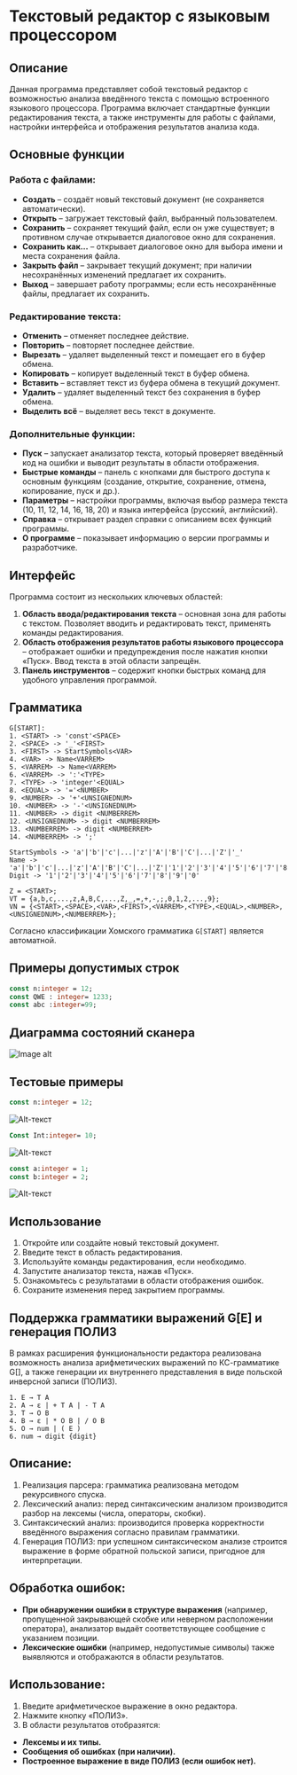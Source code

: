 # Текстовый редактор с языковым процессором

## Описание
Данная программа представляет собой текстовый редактор с возможностью анализа введённого текста с помощью встроенного языкового процессора. Программа включает стандартные функции редактирования текста, а также инструменты для работы с файлами, настройки интерфейса и отображения результатов анализа кода.

## Основные функции
### Работа с файлами:
- **Создать** – создаёт новый текстовый документ (не сохраняется автоматически).
- **Открыть** – загружает текстовый файл, выбранный пользователем.
- **Сохранить** – сохраняет текущий файл, если он уже существует; в противном случае открывается диалоговое окно для сохранения.
- **Сохранить как...** – открывает диалоговое окно для выбора имени и места сохранения файла.
- **Закрыть файл** – закрывает текущий документ; при наличии несохранённых изменений предлагает их сохранить.
- **Выход** – завершает работу программы; если есть несохранённые файлы, предлагает их сохранить.

### Редактирование текста:
- **Отменить** – отменяет последнее действие.
- **Повторить** – повторяет последнее действие.
- **Вырезать** – удаляет выделенный текст и помещает его в буфер обмена.
- **Копировать** – копирует выделенный текст в буфер обмена.
- **Вставить** – вставляет текст из буфера обмена в текущий документ.
- **Удалить** – удаляет выделенный текст без сохранения в буфер обмена.
- **Выделить всё** – выделяет весь текст в документе.

### Дополнительные функции:
- **Пуск** – запускает анализатор текста, который проверяет введённый код на ошибки и выводит результаты в области отображения.
- **Быстрые команды** – панель с кнопками для быстрого доступа к основным функциям (создание, открытие, сохранение, отмена, копирование, пуск и др.).
- **Параметры** – настройки программы, включая выбор размера текста (10, 11, 12, 14, 16, 18, 20) и языка интерфейса (русский, английский).
- **Справка** – открывает раздел справки с описанием всех функций программы.
- **О программе** – показывает информацию о версии программы и разработчике.

## Интерфейс
Программа состоит из нескольких ключевых областей:
1. **Область ввода/редактирования текста** – основная зона для работы с текстом. Позволяет вводить и редактировать текст, применять команды редактирования.
2. **Область отображения результатов работы языкового процессора** – отображает ошибки и предупреждения после нажатия кнопки «Пуск». Ввод текста в этой области запрещён.
3. **Панель инструментов** – содержит кнопки быстрых команд для удобного управления программой.

## Грамматика
```ebnf
G[START]:
1. <START> -> 'const'<SPACE>
2. <SPACE> -> '_'<FIRST>
3. <FIRST> -> StartSymbols<VAR>
4. <VAR> -> Name<VARREM>
5. <VARREM> -> Name<VARREM>
6. <VARREM> -> ':'<TYPE>
7. <TYPE> -> 'integer'<EQUAL>
8. <EQUAL> -> '='<NUMBER>
9. <NUMBER> -> '+'<UNSIGNEDNUM>
10. <NUMBER> -> '-'<UNSIGNEDNUM>
11. <NUMBER> -> digit <NUMBERREM>
12. <UNSIGNEDNUM> -> digit <NUMBERREM>
13. <NUMBERREM> -> digit <NUMBERREM>
14. <NUMBERREM> -> ';'

StartSymbols -> 'a'|'b'|'c'|...|'z'|'A'|'B'|'C'|...|'Z'|'_'
Name -> 'a'|'b'|'c'|...|'z'|'A'|'B'|'C'|...|'Z'|'1'|'2'|'3'|'4'|'5'|'6'|'7'|'8'|'9'|'0'|'_'
Digit -> '1'|'2'|'3'|'4'|'5'|'6'|'7'|'8'|'9'|'0'

Z = <START>;
VT = {a,b,c,...,z,A,B,C,...,Z,_,=,+,-,;,0,1,2,...,9};
VN = {<START>,<SPACE>,<VAR>,<FIRST>,<VARREM>,<TYPE>,<EQUAL>,<NUMBER>,<UNSIGNEDNUM>,<NUMBERREM>};
```

Согласно классификации Хомского грамматика ``` G[START] ``` является автоматной. 

## Примеры допустимых строк

```Pascal
const n:integer = 12;
const QWE : integer= 1233;
const abc :integer=99;
```

## Диаграмма состояний сканера

![Image alt](https://github.com/s973014/imgs/blob/main/Syntax%20analyzer.png)

## Тестовые примеры
```Pascal
const n:integer = 12;
```
![Alt-текст](https://github.com/s973014/imgs/blob/main/Example1.PNG)
  
```Pascal
Const Int:integer= 10;
```
![Alt-текст](https://github.com/s973014/imgs/blob/main/Example2.PNG)
  
```Pascal
const a:integer = 1;
const b:integer = 2;
```
![Alt-текст](https://github.com/s973014/imgs/blob/main/Example3.PNG)

## Использование
1. Откройте или создайте новый текстовый документ.
2. Введите текст в область редактирования.
3. Используйте команды редактирования, если необходимо.
4. Запустите анализатор текста, нажав «Пуск».
5. Ознакомьтесь с результатами в области отображения ошибок.
6. Сохраните изменения перед закрытием программы.

## Поддержка грамматики выражений G[E] и генерация ПОЛИЗ
В рамках расширения функциональности редактора реализована возможность анализа арифметических выражений по КС-грамматике G[<E>], а также генерации их внутреннего представления в виде польской инверсной записи (ПОЛИЗ).
```ebnf
1. E → T A  
2. A → ε | + T A | - T A  
3. T → O B  
4. B → ε | * O B | / O B  
5. O → num | ( E )  
6. num → digit {digit}
```
## Описание:
1. Реализация парсера: грамматика реализована методом рекурсивного спуска.
2. Лексический анализ: перед синтаксическим анализом производится разбор на лексемы (числа, операторы, скобки).
3. Синтаксический анализ: производится проверка корректности введённого выражения согласно правилам грамматики.
4. Генерация ПОЛИЗ: при успешном синтаксическом анализе строится выражение в форме обратной польской записи, пригодное для интерпретации.
## Обработка ошибок:
- **При обнаружении ошибки в структуре выражения** (например, пропущенной закрывающей скобке или неверном расположении оператора), анализатор выдаёт соответствующее сообщение с указанием позиции.
- **Лексические ошибки** (например, недопустимые символы) также выявляются и отображаются в области результатов.
## Использование:
1. Введите арифметическое выражение в окно редактора.
2. Нажмите кнопку «ПОЛИЗ».
3. В области результатов отобразятся:
- **Лексемы и их типы.**
- **Сообщения об ошибках (при наличии).**
- **Построенное выражение в виде ПОЛИЗ (если ошибок нет).**
